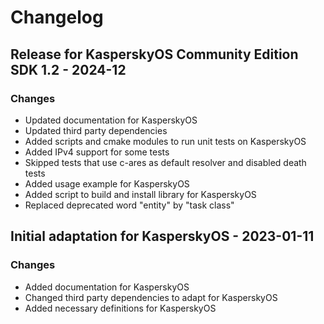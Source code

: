 # Changelog

## Release for KasperskyOS Community Edition SDK 1.2 - 2024-12

### Changes

* Updated documentation for KasperskyOS
* Updated third party dependencies
* Added scripts and cmake modules to run unit tests on KasperskyOS
* Added IPv4 support for some tests
* Skipped tests that use c-ares as default resolver and disabled death tests
* Added usage example for KasperskyOS
* Added script to build and install library for KasperskyOS
* Replaced deprecated word "entity" by "task class"

## Initial adaptation for KasperskyOS - 2023-01-11

### Changes

* Added documentation for KasperskyOS
* Changed third party dependencies to adapt for KasperskyOS
* Added necessary definitions for KasperskyOS
